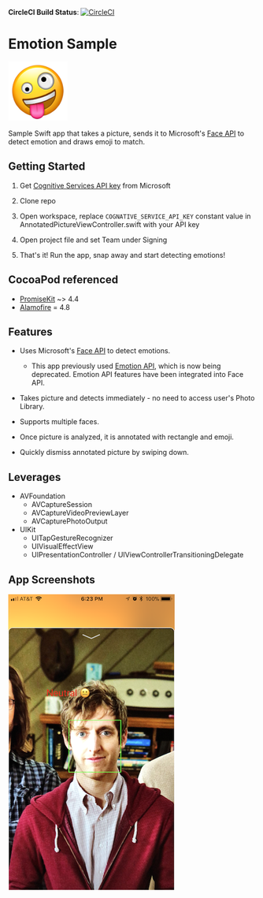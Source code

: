 **CircleCI Build Status**: [![CircleCI](https://circleci.com/gh/AnthonyArzola/Emotion/tree/master.svg?style=svg)](https://circleci.com/gh/AnthonyArzola/Emotion/tree/master)

Emotion Sample
===========

![Emotion app icon](./Images/Images.xcassets/AppIcon.appiconset/AppIcon@2x.png)

Sample Swift app that takes a picture, sends it to Microsoft's [Face API](https://azure.microsoft.com/en-us/services/cognitive-services/face/) to detect emotion and draws emoji to match.

## Getting Started

1. Get [Cognitive Services API key](https://azure.microsoft.com/en-us/try/cognitive-services/?api=face-api) from Microsoft

2. Clone repo

3. Open workspace, replace `COGNATIVE_SERVICE_API_KEY` constant value in AnnotatedPictureViewController.swift with your API key

4. Open project file and set Team under Signing

5. That's it! Run the app, snap away and start detecting emotions!

## CocoaPod referenced

* [PromiseKit](https://cocoapods.org/pods/PromiseKit) ~> 4.4
* [Alamofire](https://cocoapods.org/pods/Alamofire) = 4.8

## Features

* Uses Microsoft's [Face API](https://westus.dev.cognitive.microsoft.com/docs/services/563879b61984550e40cbbe8d/operations/563879b61984550f30395236) to detect emotions.
  * This app previously used [Emotion API](https://azure.microsoft.com/en-us/services/cognitive-services/emotion/),  which is now being deprecated. Emotion API features have been integrated into Face API.

* Takes picture and detects immediately - no need to access user's Photo Library.

* Supports multiple faces.

* Once picture is analyzed, it is annotated with rectangle and emoji.

* Quickly dismiss annotated picture by swiping down.

## Leverages

* AVFoundation
  * AVCaptureSession
  * AVCaptureVideoPreviewLayer
  * AVCapturePhotoOutput
* UIKit
  * UITapGestureRecognizer
  * UIVisualEffectView
  * UIPresentationController / UIViewControllerTransitioningDelegate

## App Screenshots
![PiedPiper CEO](./Screenshots/Hendricks.png)

